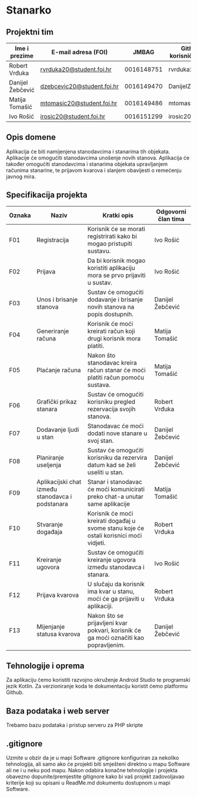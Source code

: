 # Stanarko

## Projektni tim


Ime i prezime | E-mail adresa (FOI) | JMBAG | Github korisničko ime | Seminarska grupa
------------  | ------------------- | ----- | --------------------- | ----------------
Robert Vrđuka | rvrduka20@student.foi.hr | 0016148751 | rvrduka20 | G02
Danijel Žebčević | dzebcevic20@student.foi.hr | 0016149470  | DanijelZebcevic | G02
Matija Tomašić | mtomasic20@student.foi.hr | 0016149486 | mtomasic2 | G02
Ivo Rošić | irosic20@student.foi.hr | 0016151299 | irosic20 | G02

## Opis domene
Aplikacija će biti namijenjena stanodavcima i stanarima tih objekata. Aplikacije će omogućiti stanodavcima unošenje novih stanova. Aplikacija će također omogućiti stanodavcima i stanarima objekata upravljanjem računima stanarine, te prijavom kvarova i slanjem obavijesti o remećenju javnog mira.

## Specifikacija projekta
Oznaka | Naziv | Kratki opis | Odgovorni član tima
------ | ----- | ----------- | -------------------
F01 | Registracija | Korisnik će se morati registrirati kako bi mogao pristupiti sustavu. | Ivo Rošić
F02 | Prijava | Da bi korisnik mogao koristiti aplikaciju mora se prvo prijaviti u sustav. | Ivo Rošić
F03 | Unos i brisanje stanova | Sustav će omogućiti dodavanje i brisanje novih stanova na popis dostupnih. | Danijel Žebčević
F04 | Generiranje računa | Korisnik će moći kreirati račun koji drugi korisnik mora platiti. | Matija Tomašić
F05 | Plaćanje računa | Nakon što stanodavac kreira račun stanar će moći platiti račun pomoću sustava. | Matija Tomašić
F06 | Grafički prikaz stanara | Sustav će omogućiti korisniku pregled rezervacija svojih stanova. | Robert Vrđuka
F07 | Dodavanje ljudi u stan | Stanodavac će moći dodati nove stanare u svoj stan. | Danijel Žebčević
F08 | Planiranje useljenja | Sustav će omogućiti korisniku da rezervira datum kad se želi useliti u stan. | Danijel Žebčević
F09 | Aplikacijski chat između stanodavca i podstanara | Stanar i stanodavac će moći komunicirati preko chat-a unutar same aplikacije | Matija Tomašić
F10 | Stvaranje događaja | Korisnik će moći kreirati događaj u svome stanu koje će ostali korisnici moći vidjeti. | Robert Vrđuka
F11 | Kreiranje ugovora | Sustav će omogućiti kreiranje ugovora između stanodavca i stanara. | Ivo Rošić
F12 | Prijava kvarova | U slučaju da korisnik ima kvar u stanu, moći će ga prijaviti u aplikaciji. | Robert Vrđuka
F13 | Mijenjanje statusa kvarova | Nakon što se prijavljeni kvar pokvari, korisnik će ga moći označiti kao popravljenim. | Danijel Žebčević


## Tehnologije i oprema
Za aplikaciju ćemo koristiti razvojno okruženje Android Studio te programski jezik Kotlin. Za verzioniranje koda te dokumentaciju koristit ćemo platformu Github.

## Baza podataka i web server
Trebamo bazu podataka i pristup serveru za PHP skripte

## .gitignore
Uzmite u obzir da je u mapi Software .gitignore konfiguriran za nekoliko tehnologija, ali samo ako će projekti biti smješteni direktno u mapu Software ali ne i u neku pod mapu. Nakon odabira konačne tehnologije i projekta obavezno dopunite/premjestite gitignore kako bi vaš projekt zadovoljavao kriterije koji su opisani u ReadMe.md dokumentu dostupnom u mapi Software.
